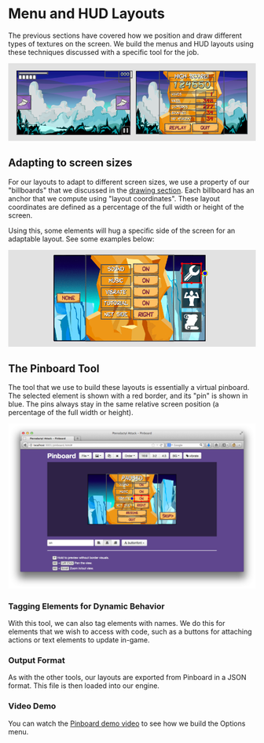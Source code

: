 # Menu and HUD Layouts

The previous sections have covered how we position and draw different types of
textures on the screen.  We build the menus and HUD layouts using these techniques
discussed with a specific tool for the job.

![layouts-preview](img/layouts-preview.png)

## Adapting to screen sizes

For our layouts to adapt to different screen sizes, we use a property of our
"billboards" that we discussed in the [drawing section](drawing.md).  Each
billboard has an anchor that we compute using "layout coordinates".  These
layout coordinates are defined as a percentage of the full width or height of
the screen.

Using this, some elements will hug a specific side of the screen for an
adaptable layout.  See some examples below:

![layout-adapt](img/layouts-adapt.gif)

## The Pinboard Tool

The tool that we use to build these layouts is essentially a virtual pinboard.
The selected element is shown with a red border, and its "pin" is shown in
blue.  The pins always stay in the same relative screen position (a percentage
of the full width or height).

![layout-pinboard](img/layouts-pinboard.png)

### Tagging Elements for Dynamic Behavior

With this tool, we can also tag elements with names. We do this for elements
that we wish to access with code, such as a buttons for attaching actions or
text elements to update in-game.

### Output Format

As with the other tools, our layouts are exported from Pinboard in a JSON format.
This file is then loaded into our engine.

### Video Demo

You can watch the [Pinboard demo video](http://www.youtube.com/watch?v=b3_EXQTKDc4)
to see how we build the Options menu.
